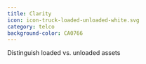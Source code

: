 ```yaml
---
title: Clarity
icon: icon-truck-loaded-unloaded-white.svg
category: telco
background-color: CA0766
---
```


Distinguish loaded vs. unloaded assets
